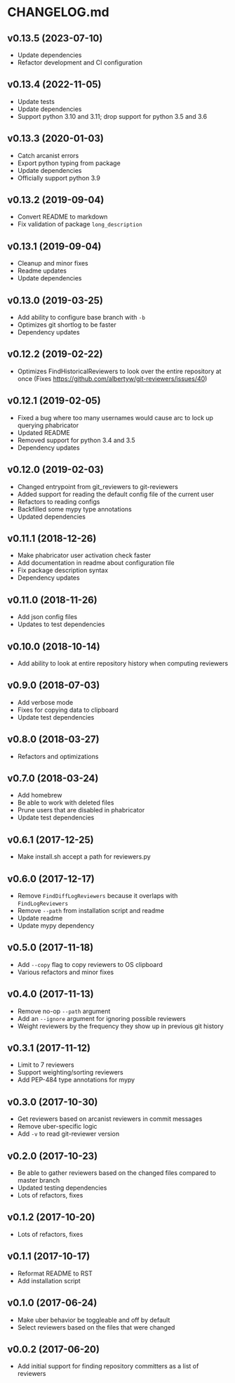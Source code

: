 CHANGELOG.md
============

v0.13.5 (2023-07-10)
--------------------

 - Update dependencies
 - Refactor development and CI configuration


v0.13.4 (2022-11-05)
--------------------

 - Update tests
 - Update dependencies
 - Support python 3.10 and 3.11; drop support for python 3.5 and 3.6


v0.13.3 (2020-01-03)
--------------------

 - Catch arcanist errors
 - Export python typing from package
 - Update dependencies
 - Officially support python 3.9


v0.13.2 (2019-09-04)
--------------------

 - Convert README to markdown
 - Fix validation of package `long_description`


v0.13.1 (2019-09-04)
--------------------

 - Cleanup and minor fixes
 - Readme updates
 - Update dependencies


v0.13.0 (2019-03-25)
--------------------

 - Add ability to configure base branch with `-b`
 - Optimizes git shortlog to be faster
 - Dependency updates


v0.12.2 (2019-02-22)
--------------------

 - Optimizes FindHistoricalReviewers to look over the entire repository at once
   (Fixes https://github.com/albertyw/git-reviewers/issues/40)


v0.12.1 (2019-02-05)
--------------------

 - Fixed a bug where too many usernames would cause arc to lock up querying phabricator
 - Updated README
 - Removed support for python 3.4 and 3.5
 - Dependency updates


v0.12.0 (2019-02-03)
--------------------

 - Changed entrypoint from git_reviewers to git-reviewers
 - Added support for reading the default config file of the current user
 - Refactors to reading configs
 - Backfilled some mypy type annotations
 - Updated dependencies


v0.11.1 (2018-12-26)
--------------------

 - Make phabricator user activation check faster
 - Add documentation in readme about configuration file
 - Fix package description syntax
 - Dependency updates


v0.11.0 (2018-11-26)
--------------------

 - Add json config files
 - Updates to test dependencies


v0.10.0 (2018-10-14)
--------------------

 - Add ability to look at entire repository history when computing reviewers


v0.9.0 (2018-07-03)
-------------------

 - Add verbose mode
 - Fixes for copying data to clipboard
 - Update test dependencies


v0.8.0 (2018-03-27)
-------------------

 - Refactors and optimizations


v0.7.0 (2018-03-24)
-------------------

 - Add homebrew
 - Be able to work with deleted files
 - Prune users that are disabled in phabricator
 - Update test dependencies


v0.6.1 (2017-12-25)
-------------------

 - Make install.sh accept a path for reviewers.py


v0.6.0 (2017-12-17)
-------------------

 - Remove `FindDiffLogReviewers` because it overlaps with `FindLogReviewers`
 - Remove `--path` from installation script and readme
 - Update readme
 - Update mypy dependency


v0.5.0 (2017-11-18)
-------------------

 - Add `--copy` flag to copy reviewers to OS clipboard
 - Various refactors and minor fixes


v0.4.0 (2017-11-13)
-------------------

 - Remove no-op `--path` argument
 - Add an `--ignore` argument for ignoring possible reviewers
 - Weight reviewers by the frequency they show up in previous git history


v0.3.1 (2017-11-12)
-------------------

 - Limit to 7 reviewers
 - Support weighting/sorting reviewers
 - Add PEP-484 type annotations for mypy


v0.3.0 (2017-10-30)
-------------------

 - Get reviewers based on arcanist reviewers in commit messages
 - Remove uber-specific logic
 - Add `-v` to read git-reviewer version


v0.2.0 (2017-10-23)
-------------------

 - Be able to gather reviewers based on the changed files compared to master branch
 - Updated testing dependencies
 - Lots of refactors, fixes


v0.1.2 (2017-10-20)
-------------------

 - Lots of refactors, fixes


v0.1.1 (2017-10-17)
-------------------

 - Reformat README to RST
 - Add installation script


v0.1.0 (2017-06-24)
-------------------

 - Make uber behavior be toggleable and off by default
 - Select reviewers based on the files that were changed


v0.0.2 (2017-06-20)
-------------------

 - Add initial support for finding repository committers as a list of reviewers
